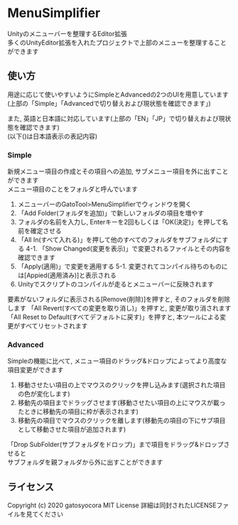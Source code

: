 # MenuSimplifier
Unityのメニューバーを整理するEditor拡張  
多くのUnityEditor拡張を入れたプロジェクトで上部のメニューを整理することができます

## 使い方
用途に応じて使いやすいようにSimpleとAdvancedの2つのUIを用意しています  
(上部の「Simple」「Advancedで切り替えおよび現状態を確認できます」)

また, 英語と日本語に対応しています(上部の「EN」「JP」で切り替えおよび現状態を確認できます)  
(以下()は日本語表示の表記内容)

### Simple
新規メニュー項目の作成とその項目への追加, サブメニュー項目を外に出すことができます  
メニュー項目のことをフォルダと呼んでいます  

1. メニューバーのGatoTool>MenuSimplifierでウィンドウを開く
2. 「Add Folder(フォルダを追加)」で新しいフォルダの項目を増やす
3. フォルダの名前を入力し, Enterキーを2回もしくは「OK(決定)」を押して名前を確定させる
4. 「All In(すべて入れる)」を押して他のすべてのフォルダをサブフォルダにする
4-1. 「Show Changed(変更を表示)」で変更されるファイルとその内容を確認できます
5. 「Apply(適用)」で変更を適用する
5-1. 変更されてコンパイル待ちのものには[Appied(適用済み)]と表示される
6. Unityでスクリプトのコンパイルが走るとメニューバーに反映されます

要素がないフォルダに表示される[Remove(削除)]を押すと, そのフォルダを削除します
「All Revert(すべての変更を取り消し)」を押すと, 変更が取り消されます
「All Reset to Default(すべてデフォルトに戻す)」を押すと, 本ツールによる変更がすべてリセットされます

### Advanced
Simpleの機能に比べて, メニュー項目のドラッグ&ドロップによってより高度な項目変更ができます  

1. 移動させたい項目の上でマウスのクリックを押し込みます(選択された項目の色が変化します)
2. 移動先の項目までドラッグさせます(移動させたい項目の上にマウスが載ったときに移動先の項目に枠が表示されます)
3. 移動先の項目でマウスのクリックを離します(移動先の項目の下にサブ項目として移動させた項目が追加されます)

「Drop SubFolder(サブフォルダをドロップ)」まで項目をドラッグ&ドロップさせると  
サブフォルダを親フォルダから外に出すことができます

## ライセンス
Copyright (c) 2020 gatosyocora
MIT License
詳細は同封されたLICENSEファイルを見てください
